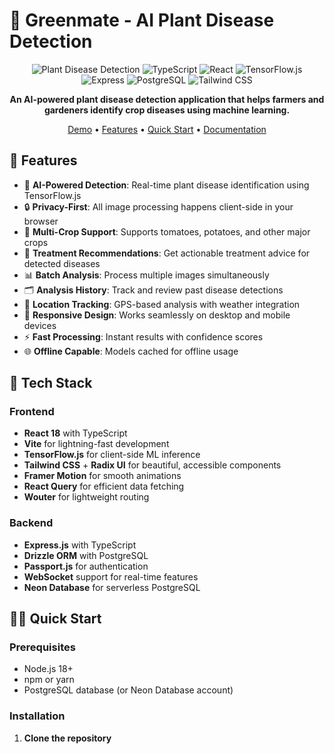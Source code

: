 # 🌱 Greenmate - AI Plant Disease Detection

<div align="center">

![Plant Disease Detection](https://img.shields.io/badge/AI-Plant%20Disease%20Detection-green)
![TypeScript](https://img.shields.io/badge/TypeScript-007ACC?logo=typescript&logoColor=white)
![React](https://img.shields.io/badge/React-20232A?logo=react&logoColor=61DAFB)
![TensorFlow.js](https://img.shields.io/badge/TensorFlow.js-FF6F00?logo=tensorflow&logoColor=white)
![Express](https://img.shields.io/badge/Express.js-404D59?logo=express)
![PostgreSQL](https://img.shields.io/badge/PostgreSQL-316192?logo=postgresql&logoColor=white)
![Tailwind CSS](https://img.shields.io/badge/Tailwind_CSS-38B2AC?logo=tailwind-css&logoColor=white)

**An AI-powered plant disease detection application that helps farmers and gardeners identify crop diseases using machine learning.**

[Demo](#-demo) • [Features](#-features) • [Quick Start](#-quick-start) • [Documentation](#-documentation)

</div>

## 🌟 Features

- 🤖 **AI-Powered Detection**: Real-time plant disease identification using TensorFlow.js
- 🔒 **Privacy-First**: All image processing happens client-side in your browser
- 🌾 **Multi-Crop Support**: Supports tomatoes, potatoes, and other major crops
- 💊 **Treatment Recommendations**: Get actionable treatment advice for detected diseases
- 📊 **Batch Analysis**: Process multiple images simultaneously
- 🗂️ **Analysis History**: Track and review past disease detections
- 📍 **Location Tracking**: GPS-based analysis with weather integration
- 📱 **Responsive Design**: Works seamlessly on desktop and mobile devices
- ⚡ **Fast Processing**: Instant results with confidence scores
- 🌐 **Offline Capable**: Models cached for offline usage

## 🚀 Tech Stack

### Frontend
- **React 18** with TypeScript
- **Vite** for lightning-fast development
- **TensorFlow.js** for client-side ML inference
- **Tailwind CSS** + **Radix UI** for beautiful, accessible components
- **Framer Motion** for smooth animations
- **React Query** for efficient data fetching
- **Wouter** for lightweight routing

### Backend
- **Express.js** with TypeScript
- **Drizzle ORM** with PostgreSQL
- **Passport.js** for authentication
- **WebSocket** support for real-time features
- **Neon Database** for serverless PostgreSQL

## 🏃‍♂️ Quick Start

### Prerequisites

- Node.js 18+ 
- npm or yarn
- PostgreSQL database (or Neon Database account)

### Installation

1. **Clone the repository**
